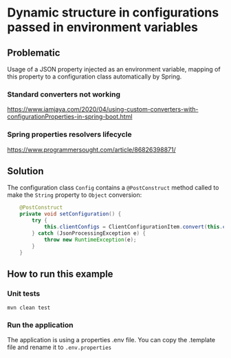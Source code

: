 # Dynamic structure in configurations passed in environment variables

## Problematic

Usage of a JSON property injected as an environment variable, mapping of this property to a configuration class automatically
by Spring.

### Standard converters not working
https://www.iamjaya.com/2020/04/using-custom-converters-with-configurationProperties-in-spring-boot.html

### Spring properties resolvers lifecycle
https://www.programmersought.com/article/86826398871/


## Solution

The configuration class `Config` contains a `@PostConstruct` method called to make the `String` property to `Object` conversion:

```java
    @PostConstruct
    private void setConfiguration() {
        try {
            this.clientConfigs = ClientConfigurationItem.convert(this.clientConfigsAsString);
        } catch (JsonProcessingException e) {
            throw new RuntimeException(e);
        }
    }
```

## How to run this example

### Unit tests

```shell
mvn clean test
```

### Run the application
The application is using a properties .env file. You can copy the .template file and rename it to `.env.properties`

